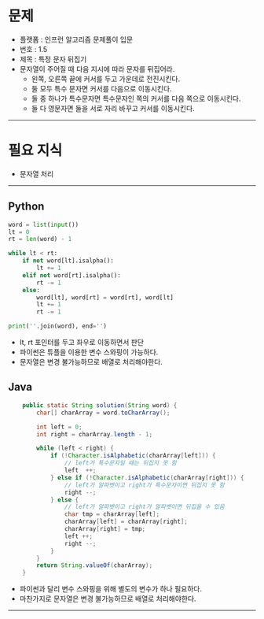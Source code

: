 # 문제
- 플랫폼 : 인프런 알고리즘 문제풀이 입문
- 번호 : 1.5
- 제목 : 특정 문자 뒤집기
- 문자열이 주어질 때 다음 지시에 따라 문자를 뒤집어라.
  - 왼쪽, 오른쪽 끝에 커서를 두고 가운데로 전진시킨다.
  - 둘 모두 특수 문자면 커서를 다음으로 이동시킨다.
  - 둘 중 하나가 특수문자면 특수문자인 쪽의 커서를 다음 쪽으로 이동시킨다.
  - 둘 다 영문자면 둘을 서로 자리 바꾸고 커서를 이동시킨다.

---

# 필요 지식
- 문자열 처리

---

## Python
```python
word = list(input())
lt = 0
rt = len(word) - 1

while lt < rt:
    if not word[lt].isalpha():
        lt += 1
    elif not word[rt].isalpha():
        rt -= 1
    else:
        word[lt], word[rt] = word[rt], word[lt]
        lt += 1
        rt -= 1

print(''.join(word), end='')
```
- lt, rt 포인터를 두고 좌우로 이동하면서 판단
- 파이썬은 튜플을 이용한 변수 스와핑이 가능하다.
- 문자열은 변경 불가능하므로 배열로 처리해야한다.


## Java
```java
    public static String solution(String word) {
        char[] charArray = word.toCharArray();

        int left = 0;
        int right = charArray.length - 1;

        while (left < right) {
            if (!Character.isAlphabetic(charArray[left])) {
                // left가 특수문자일 때는 뒤집지 못 함
                left  ++;
            } else if (!Character.isAlphabetic(charArray[right])) {
                // left가 알파벳이고 right가 특수문자이면 뒤집지 못 함
                right --;
            } else {
                // left가 알파벳이고 right가 알파벳이면 뒤집을 수 있음
                char tmp = charArray[left];
                charArray[left] = charArray[right];
                charArray[right] = tmp;
                left ++;
                right --;
            }
        }
        return String.valueOf(charArray);
    }
```
- 파이썬과 달리 변수 스와핑을 위해 별도의 변수가 하나 필요하다.
- 마찬가지로 문자열은 변경 불가능하므로 배열로 처리해야한다.

---
